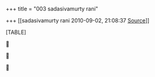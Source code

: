 +++
title = "003 sadasivamurty rani"

+++
[[sadasivamurty rani	2010-09-02, 21:08:37 [Source](https://groups.google.com/g/bvparishat/c/6nI_HsONUic)]]



[TABLE]







